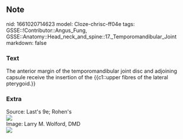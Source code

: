 ## Note
nid: 1661020714623
model: Cloze-chrisc-ff04e
tags: GSSE::!Contributor::Angus_Fung, GSSE::Anatomy::Head_neck_and_spine::17._Temporomandibular_Joint
markdown: false

### Text
The anterior margin of the temporomandibular joint disc and adjoining capsule receive the insertion of the {{c1::upper fibres of the lateral pterygoid.}}

### Extra
<div>
  Source: Last's 9e; Rohen's
</div>
<div><img src=
"paste-199983df8fe124b8a27ebc3b983112c128748ea9.jpg"></div>
<div>
  Image: Larry M. Wolford, DMD
</div>
<div><img src="TMJ-Joint-2.jpg"></div>
